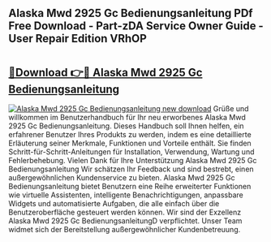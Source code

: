 ## Alaska Mwd 2925 Gc Bedienungsanleitung PDf Free Download - Part-zDA Service Owner Guide - User Repair Edition VRhOP

# <h2><a href="http://df11ss.blite.top/?on=Alaska+Mwd+2925+Gc+Bedienungsanleitung">🔗Download 👉🔴 Alaska Mwd 2925 Gc Bedienungsanleitung</a></h2>

[![Alaska Mwd 2925 Gc Bedienungsanleitung new download](https://i.imgur.com/lujVjoI.png)](http://df11ss.blite.top/?on=Alaska+Mwd+2925+Gc+Bedienungsanleitung)
Grüße und willkommen im Benutzerhandbuch für Ihr neu erworbenes Alaska Mwd 2925 Gc Bedienungsanleitung. Dieses Handbuch soll Ihnen helfen, ein erfahrener Benutzer Ihres Produkts zu werden, indem es eine detaillierte Erläuterung seiner Merkmale, Funktionen und Vorteile enthält. Sie finden Schritt-für-Schritt-Anleitungen für Installation, Verwendung, Wartung und Fehlerbehebung. Vielen Dank für Ihre Unterstützung Alaska Mwd 2925 Gc Bedienungsanleitung Wir schätzen Ihr Feedback und sind bestrebt, einen außergewöhnlichen Kundenservice zu bieten. Alaska Mwd 2925 Gc Bedienungsanleitung bietet Benutzern eine Reihe erweiterter Funktionen wie virtuelle Assistenten, intelligente Benachrichtigungen, anpassbare Widgets und automatisierte Aufgaben, die alle einfach über die Benutzeroberfläche gesteuert werden können. Wir sind der Exzellenz Alaska Mwd 2925 Gc BedienungsanleitungD verpflichtet. Unser Team widmet sich der Bereitstellung außergewöhnlicher Kundenbetreuung.
